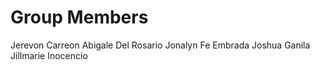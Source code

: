 # Group Members

 Jerevon Carreon
 Abigale Del Rosario
 Jonalyn Fe Embrada
 Joshua Ganila
 Jillmarie Inocencio
